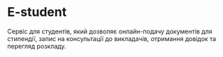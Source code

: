 # E-student
Сервіс для студентів, який дозволяє онлайн-подачу документів для стипендії, запис на консультації до викладачів, отримання довідок та перегляд розкладу.
